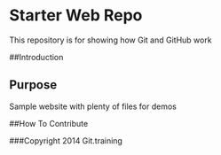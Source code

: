 # Starter Web Repo

This repository is for showing how Git and GitHub work

##Introduction 

## Purpose

Sample website with plenty of files for demos

##How To Contribute

###Copyright
2014 Git.training